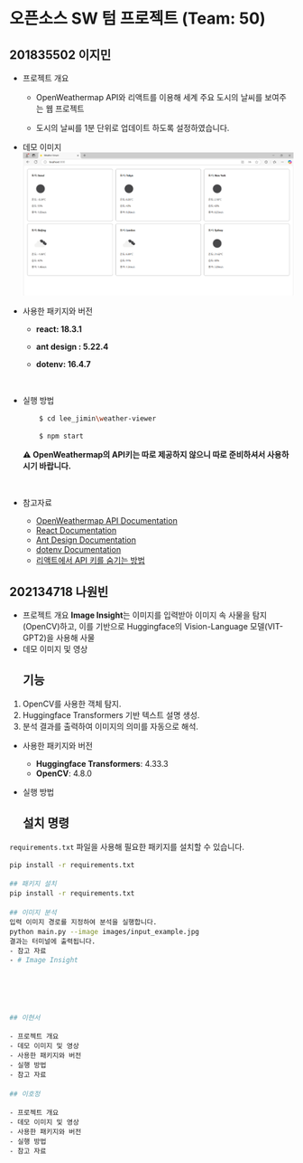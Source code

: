 # 오픈소스 SW 텀 프로젝트 (Team: 50)

## 201835502 이지민

- 프로젝트 개요

  - OpenWeathermap API와 리액트를 이용해 세계 주요 도시의 날씨를 보여주는 웹 프로젝트

  - 도시의 날씨를 1분 단위로 업데이트 하도록 설정하였습니다.
    <br/>

- 데모 이미지
  ![image](weather-viewer.png)

- 사용한 패키지와 버전

  - **react: 18.3.1**
  - **ant design : 5.22.4**
  - **dotenv: 16.4.7**

    <br />

- 실행 방법

  ```bash
      $ cd lee_jimin\weather-viewer
  ```

  ```bash
      $ npm start
  ```

  **⚠️ OpenWeathermap의 API키는 따로 제공하지 않으니 따로 준비하셔서 사용하시기 바랍니다.**

    <br />

- 참고자료
  - [OpenWeathermap API Documentation](https://openweathermap.org/api)
  - [React Documentation](https://reactjs.org/docs/getting-started.html)
  - [Ant Design Documentation](https://ant.design/docs/react/introduce)
  - [dotenv Documentation](https://www.npmjs.com/package/dotenv)
  - [리액트에서 API 키를 숨기는 방법](https://kybeen.tistory.com/104)

## 202134718 나원빈

- 프로젝트 개요
  **Image Insight**는 이미지를 입력받아 이미지 속 사물을 탐지(OpenCV)하고, 이를 기반으로 Huggingface의 Vision-Language 모델(VIT-GPT2)을 사용해 사물
- 데모 이미지 및 영상
  ## 기능
1. OpenCV를 사용한 객체 탐지.
2. Huggingface Transformers 기반 텍스트 설명 생성.
3. 분석 결과를 출력하여 이미지의 의미를 자동으로 해석.
- 사용한 패키지와 버전
  - **Huggingface Transformers**: 4.33.3  
  - **OpenCV**: 4.8.0

- 실행 방법
  ## 설치 명령
`requirements.txt` 파일을 사용해 필요한 패키지를 설치할 수 있습니다.
```bash
pip install -r requirements.txt

## 패키지 설치
pip install -r requirements.txt

## 이미지 분석
입력 이미지 경로를 지정하여 분석을 실행합니다.
python main.py --image images/input_example.jpg
결과는 터미널에 출력됩니다.
- 참고 자료
- # Image Insight





## 이현서

- 프로젝트 개요
- 데모 이미지 및 영상
- 사용한 패키지와 버전
- 실행 방법
- 참고 자료

## 이호정

- 프로젝트 개요
- 데모 이미지 및 영상
- 사용한 패키지와 버전
- 실행 방법
- 참고 자료
